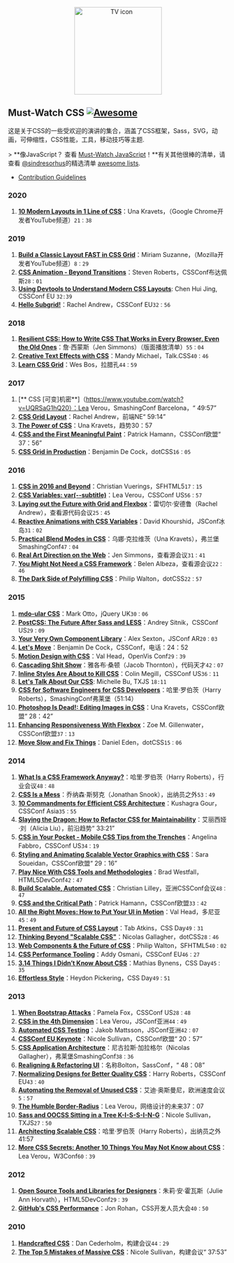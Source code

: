 <div class="github-widget" data-repo="AllThingsSmitty/must-watch-css"></div>
<script async src="https://pagead2.googlesyndication.com/pagead/js/adsbygoogle.js"></script><ins class="adsbygoogle" style="display:block" data-ad-client="ca-pub-6890694312814945" data-ad-slot="5473692530" data-ad-format="auto"  data-full-width-responsive="true"></ins><script>(adsbygoogle = window.adsbygoogle || []).push({});</script>
<p align="center">
  <img src="https://rawgit.com/AllThingsSmitty/must-watch-css/master/media/logo.svg" width="200" alt="TV icon">
</p>

## Must-Watch CSS [![Awesome](https://cdn.rawgit.com/sindresorhus/awesome/d7305f38d29fed78fa85652e3a63e154dd8e8829/media/badge.svg)](https://github.com/sindresorhus/awesome)

这是关于CSS的一些受欢迎的演讲的集合，涵盖了CSS框架，Sass，SVG，动画，可伸缩性，CSS性能，工具，移动技巧等主题.

 &gt; **像JavaScript？ 查看 [Must-Watch JavaScript](https://github.com/AllThingsSmitty/must-watch-javascript)！**有关其他很棒的清单，请查看 [@sindresorhus](https://github.com/sindresorhus/)的精选清单 [awesome lists](https://github.com/sindresorhus/awesome/).


* [Contribution Guidelines](https://github.com/AllThingsSmitty/must-watch-css/blob/master/CONTRIBUTING.md)


### 2020
1. [**10 Modern Layouts in 1 Line of CSS**](https://www.youtube.com/watch?v=qm0IfG1GyZU)：Una Kravets，（Google Chrome开发者YouTube频道）`21：38`


### 2019

1. [**Build a Classic Layout FAST in CSS Grid**](https://www.youtube.com/watch?v=KOvGeFUHAC0)：Miriam Suzanne，（Mozilla开发者YouTube频道）`8：29`
1. [**CSS Animation - Beyond Transitions**](https://www.youtube.com/watch?v=TYlA-eolzLs)：Steven Roberts，CSSConf布达佩斯`28：01`
1. [**Using Devtools to Understand Modern CSS Layouts**](https://www.youtube.com/watch?v=ZRtzk0371tk): Chen Hui Jing, CSSConf EU `32:39`
1. [**Hello Subgrid!**](https://www.youtube.com/watch?v=vxOj7CaWiPU)：Rachel Andrew，CSSConf EU`32：56`


### 2018

1. [**Resilient CSS: How to Write CSS That Works in Every Browser, Even the Old Ones**](https://hacks.mozilla.org/2018/03/how-to-write-css-that-works-in-every-browser-even-the-old-ones/)：詹·西蒙斯（Jen Simmons）（版面播放清单）`55：04`
1. [**Creative Text Effects with CSS**](https://www.youtube.com/watch?v=9EU7urOl1LE)：Mandy Michael，Talk.CSS`40：46`
1. [**Learn CSS Grid**](https://www.youtube.com/watch?v=DCZdCKjnBCs&list=PLUS3uVC08ZaqVEGFkl_dS_3FUzILkOIzA)：Wes Bos，拉腊孔`44：59`


### 2017

1. [** CSS [可变]机密**]（https://www.youtube.com/watch?v=UQRSaG1hQ20）：Lea Verou，SmashingConf Barcelona，“ 49:57”
1. [**CSS Grid Layout**](https://www.youtube.com/watch?v=N5Lt1SLqBmQ&list=PLUS3uVC08ZaqVEGFkl_dS_3FUzILkOIzA)：Rachel Andrew，前端NE“ 59:14”
1. [**The Power of CSS**](https://www.youtube.com/watch?v=IRI1H5tyEAo&list=PLUS3uVC08ZaqVEGFkl_dS_3FUzILkOIzA)：Una Kravets，趋势30：57
1. [**CSS and the First Meaningful Paint**](https://www.youtube.com/watch?v=4pQ2byAoIX0&list=PLUS3uVC08ZaqVEGFkl_dS_3FUzILkOIzA)：Patrick Hamann，CSSConf欧盟“ 37：56”
1. [**CSS Grid in Production**](https://www.youtube.com/watch?v=_BCiiE31D5M&list=PLUS3uVC08ZaqVEGFkl_dS_3FUzILkOIzA)：Benjamin De Cock，dotCSS`16：05`


### 2016

1. [**CSS in 2016 and Beyond**](https://www.youtube.com/watch?v=9AG35HCBpo4&list=PLUS3uVC08ZaqVEGFkl_dS_3FUzILkOIzA)：Christian Vuerings，SFHTML5`17：15`
1. [**CSS Variables: var(--subtitle)**](https://www.youtube.com/watch?v=2an6-WVPuJU&list=PLUS3uVC08ZaqVEGFkl_dS_3FUzILkOIzA)：Lea Verou，CSSConf US`56：57`
1. [**Laying out the Future with Grid and Flexbox**](https://www.youtube.com/watch?v=ibeF6rbzD70&list=PLUS3uVC08ZaqVEGFkl_dS_3FUzILkOIzA)：雷切尔·安德鲁（Rachel Andrew），查看源代码会议`25：45`
1. [**Reactive Animations with CSS Variables**](https://www.youtube.com/watch?v=lTCukb6Zn3g&list=PLUS3uVC08ZaqVEGFkl_dS_3FUzILkOIzA)：David Khourshid，JSConf冰岛`31：02`
1. [**Practical Blend Modes in CSS**](https://vimeo.com/184235576)：乌娜·克拉维茨（Una Kravets），弗兰堡SmashingConf`47：04`
1. [**Real Art Direction on the Web**](https://www.youtube.com/watch?v=5Z7lSSMwRgo&list=PLUS3uVC08ZaqVEGFkl_dS_3FUzILkOIzA)：Jen Simmons，查看源会议`31：41`
1. [**You Might Not Need a CSS Framework**](https://www.youtube.com/watch?v=5FdHqVDlXu0&list=PLUS3uVC08ZaqVEGFkl_dS_3FUzILkOIzA)：Belen Albeza，查看源会议`22：46`
1. [**The Dark Side of Polyfilling CSS**](https://www.youtube.com/watch?v=ZskP7cvj3WA&list=PLUS3uVC08ZaqVEGFkl_dS_3FUzILkOIzA)：Philip Walton，dotCSS`22：57`


### 2015
1. [**mdo-ular CSS**](http://jqueryuk.com/2015/videos.php?s=mdo-ular-css)：Mark Otto，jQuery UK`30：06`
1. [**PostCSS: The Future After Sass and LESS**](https://www.youtube.com/watch?v=1yUFTrAxTzg&list=PLUS3uVC08ZaqVEGFkl_dS_3FUzILkOIzA)：Andrey Sitnik，CSSConf US`29：09`
1. [**Your Very Own Component Library**](https://www.youtube.com/watch?v=zSYo7m5kGHQ&list=PLUS3uVC08ZaqVEGFkl_dS_3FUzILkOIzA)：Alex Sexton，JSConf AR`20：03`
1. [**Let's Move**](https://www.youtube.com/watch?v=J6wUmQDQBkw&list=PLUS3uVC08ZaqVEGFkl_dS_3FUzILkOIzA)：Benjamin De Cock，CSSConf，电话：24：52
1. [**Motion Design with CSS**](https://www.youtube.com/watch?v=TjsXqt-UxLo&list=PLUS3uVC08ZaqVEGFkl_dS_3FUzILkOIzA)：Val Head，OpenVis Conf`29：39`
1. [**Cascading Shit Show**](https://www.youtube.com/watch?v=iniwPUEbPUM&list=PLUS3uVC08ZaqVEGFkl_dS_3FUzILkOIzA)：雅各布·桑顿（Jacob Thornton），代码天才`42：07`
1. [**Inline Styles Are About to Kill CSS**](https://www.youtube.com/watch?v=NoaxsCi13yQ&list=PLUS3uVC08ZaqVEGFkl_dS_3FUzILkOIzA)：Colin Megill，CSSConf US`36：11`
1. [**Let's Talk About Our CSS**](https://www.youtube.com/watch?v=NHpSmJrEvRQ&list=PLUS3uVC08ZaqVEGFkl_dS_3FUzILkOIzA): Michelle Bu, TXJS `18:11`
1. [**CSS for Software Engineers for CSS Developers**](https://vimeo.com/140641366)：哈里·罗伯茨（Harry Roberts），SmashingConf弗莱堡（51:14）
1. [**Photoshop Is Dead!: Editing Images in CSS**](https://www.youtube.com/watch?v=LY65F2e4B5w&list=PLUS3uVC08ZaqVEGFkl_dS_3FUzILkOIzA)：Una Kravets，CSSConf欧盟“ 28：42”
1. [**Enhancing Responsiveness With Flexbox**](https://www.youtube.com/watch?v=_98SE8WUvLk&index=10&list=PL37ZVnwpeshHoV6GgvG9WWAP6rjnEdAs9)：Zoe M. Gillenwater，CSSConf欧盟`37：13`
1. [**Move Slow and Fix Things**](https://www.youtube.com/watch?v=zmjfh099zYg&list=PLUS3uVC08ZaqVEGFkl_dS_3FUzILkOIzA)：Daniel Eden，dotCSS`15：06`


### 2014

1. [**What Is a CSS Framework Anyway?**](https://vimeo.com/95734680)：哈里·罗伯茨（Harry Roberts），行业会议`48：48`
1. [**CSS Is a Mess**](https://vimeo.com/99877232)：乔纳森·斯努克（Jonathan Snook），出纳员之外`53：49`
1. [**10 Commandments for Efficient CSS Architecture**](https://www.youtube.com/watch?v=FYcu-wWrNqo&list=PLUS3uVC08ZaqVEGFkl_dS_3FUzILkOIzA)：Kushagra Gour，CSSConf Asia`35：55`
1. [**Slaying the Dragon: How to Refactor CSS for Maintainability**](https://vimeo.com/100501790)：艾丽西娅·刘（Alicia Liu），前沿趋势“ 33:21”
1. [**CSS in Your Pocket - Mobile CSS Tips from the Trenches**](https://www.youtube.com/watch?v=vBHt61yDO9U&list=PLUS3uVC08ZaqVEGFkl_dS_3FUzILkOIzA)：Angelina Fabbro，CSSConf US`34：19`
1. [**Styling and Animating Scalable Vector Graphics with CSS**](https://www.youtube.com/watch?v=lf7L8X6ZBu8&list=PLUS3uVC08ZaqVEGFkl_dS_3FUzILkOIzA)：Sara Soueidan，CSSConf欧盟“ 29：16”
1. [**Play Nice With CSS Tools and Methodologies**](https://www.youtube.com/watch?v=-bZSTMLqf8Q&list=PLUS3uVC08ZaqVEGFkl_dS_3FUzILkOIzA)：Brad Westfall，HTML5DevConf`42：47`
1. [**Build Scalable, Automated CSS**](https://www.youtube.com/watch?v=Tk_0qYEFtAY&list=PLUS3uVC08ZaqVEGFkl_dS_3FUzILkOIzA)：Christian Lilley，亚洲CSSConf会议`48：47`
1. [**CSS and the Critical Path**](https://www.youtube.com/watch?v=_0Fk85to6hA&list=PLUS3uVC08ZaqVEGFkl_dS_3FUzILkOIzA)：Patrick Hamann，CSSConf欧盟`33：42`
1. [**All the Right Moves: How to Put Your UI in Motion**](http://new.livestream.com/accounts/6779986/events/2928486/videos/51426837)：Val Head，多尼亚`45：49`
1. [**Present and Future of CSS Layout**](https://vimeo.com/98746172)：Tab Atkins，CSS Day`49：31`
1. [**Thinking Beyond "Scalable CSS"**](https://www.youtube.com/watch?v=L8w3v9m6G04&list=PLUS3uVC08ZaqVEGFkl_dS_3FUzILkOIzA)：Nicolas Gallagher，dotCSS`28：46`
1. [**Web Components & the Future of CSS**](https://www.youtube.com/watch?v=QHxrr6Q82yI&list=PLUS3uVC08ZaqVEGFkl_dS_3FUzILkOIzA)：Philip Walton，SFHTML5`40：02`
1. [**CSS Performance Tooling**](https://www.youtube.com/watch?v=FEs2jgZBaQA&list=PLUS3uVC08ZaqVEGFkl_dS_3FUzILkOIzA)：Addy Osmani，CSSConf EU`46：27`
1. [**3.14 Things I Didn’t Know About CSS**](https://vimeo.com/100264064)：Mathias Bynens，CSS Day`45：35`
1. [**Effortless Style**](http://vimeo.com/101718785)：Heydon Pickering，CSS Day`49：51`


### 2013

1. [**When Bootstrap Attacks**](https://www.youtube.com/watch?v=xbpnqbM6cRk&list=PLUS3uVC08ZaqVEGFkl_dS_3FUzILkOIzA)：Pamela Fox，CSSConf US`28：48`
1. [**CSS in the 4th Dimension**](https://www.youtube.com/watch?v=NTJUFQmHbvc&list=PLUS3uVC08ZaqVEGFkl_dS_3FUzILkOIzA)：Lea Verou，JSConf亚洲`44：49`
1. [**Automated CSS Testing**](https://www.youtube.com/watch?v=2PU6JX4S7zI&list=PLUS3uVC08ZaqVEGFkl_dS_3FUzILkOIzA)：Jakob Mattsson，JSConf亚洲`42：07`
1. [**CSSConf EU Keynote**](https://www.youtube.com/watch?v=ue-Z_HxS3cc&list=PLUS3uVC08ZaqVEGFkl_dS_3FUzILkOIzA)：Nicole Sullivan，CSSConf欧盟“ 20：57”
1. [**CSS Application Architecture**](https://vimeo.com/74359951)：尼古拉斯·加拉格尔（Nicolas Gallagher），弗莱堡SmashingConf`38：36`
1. [**Realigning & Refactoring UI**](https://www.youtube.com/watch?v=I82ytAWxzrI&list=PLUS3uVC08ZaqVEGFkl_dS_3FUzILkOIzA)：名称Bolton，SassConf，“ 48：08”
1. [**Normalizing Designs for Better Quality CSS**](https://www.youtube.com/watch?v=ldx4ZFxMEeo&list=PLUS3uVC08ZaqVEGFkl_dS_3FUzILkOIzA)：Harry Roberts，CSSConf EU`43：40`
1. [**Automating the Removal of Unused CSS**](https://www.youtube.com/watch?v=833xr1MyE30&list=PLUS3uVC08ZaqVEGFkl_dS_3FUzILkOIzA)：艾迪·奥斯曼尼，欧洲速度会议`5：57`
1. [**The Humble Border-Radius**](https://www.youtube.com/watch?v=2iFw2GCOPj0&list=PLUS3uVC08ZaqVEGFkl_dS_3FUzILkOIzA)：Lea Verou，网络设计的未来37：07
1. [**Sass and OOCSS Sitting in a Tree K-I-S-S-I-N-G**](https://vimeo.com/66039168)：Nicole Sullivan，TXJS`27：50`
1. [**Architecting Scalable CSS**](https://vimeo.com/70041549)：哈里·罗伯茨（Harry Roberts），出纳员之外41:57
1. [**More CSS Secrets: Another 10 Things You May Not Know about CSS**](https://www.youtube.com/watch?v=3ikye7Qc7Ak&list=PLUS3uVC08ZaqVEGFkl_dS_3FUzILkOIzA)：Lea Verou，W3Conf`60：39`


### 2012

1. [**Open Source Tools and Libraries for Designers**](https://www.youtube.com/watch?v=hFdbE6T9QGc&list=PLUS3uVC08ZaqVEGFkl_dS_3FUzILkOIzA)：朱莉·安·霍瓦斯（Julie Ann Horvath），HTML5DevConf`29：39`
1. [**GitHub's CSS Performance**](https://vimeo.com/54990931)：Jon Rohan，CSS开发人员大会`40：50`


### 2010

1. [**Handcrafted CSS**](https://vimeo.com/17091905)：Dan Cederholm，构建会议`44：29`
1. [**The Top 5 Mistakes of Massive CSS**](https://www.youtube.com/watch?v=j6sAm7CLoCQ)：Nicole Sullivan，构建会议“ 37:53”
